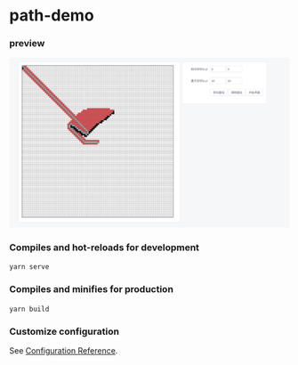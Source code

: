 # path-demo  

### preview  
![preview](./preview.png "preview")
### Compiles and hot-reloads for development
```
yarn serve
```

### Compiles and minifies for production
```
yarn build
```


### Customize configuration
See [Configuration Reference](https://cli.vuejs.org/config/).
